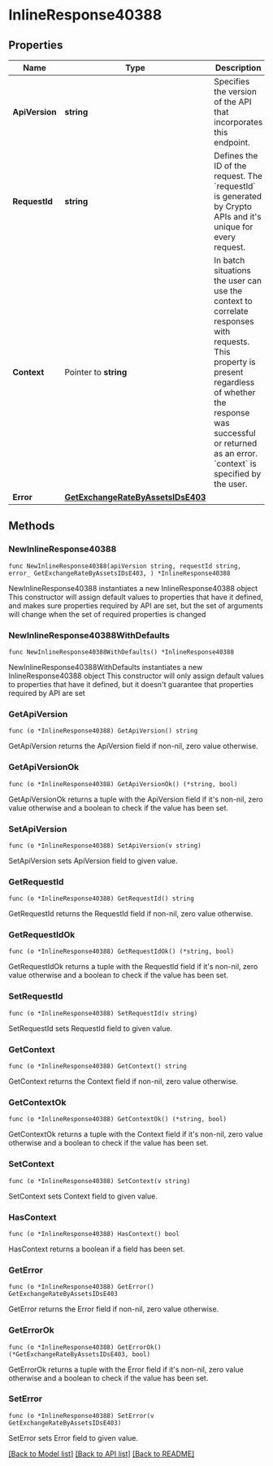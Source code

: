 # InlineResponse40388

## Properties

Name | Type | Description | Notes
------------ | ------------- | ------------- | -------------
**ApiVersion** | **string** | Specifies the version of the API that incorporates this endpoint. | 
**RequestId** | **string** | Defines the ID of the request. The &#x60;requestId&#x60; is generated by Crypto APIs and it&#39;s unique for every request. | 
**Context** | Pointer to **string** | In batch situations the user can use the context to correlate responses with requests. This property is present regardless of whether the response was successful or returned as an error. &#x60;context&#x60; is specified by the user. | [optional] 
**Error** | [**GetExchangeRateByAssetsIDsE403**](GetExchangeRateByAssetsIDsE403.md) |  | 

## Methods

### NewInlineResponse40388

`func NewInlineResponse40388(apiVersion string, requestId string, error_ GetExchangeRateByAssetsIDsE403, ) *InlineResponse40388`

NewInlineResponse40388 instantiates a new InlineResponse40388 object
This constructor will assign default values to properties that have it defined,
and makes sure properties required by API are set, but the set of arguments
will change when the set of required properties is changed

### NewInlineResponse40388WithDefaults

`func NewInlineResponse40388WithDefaults() *InlineResponse40388`

NewInlineResponse40388WithDefaults instantiates a new InlineResponse40388 object
This constructor will only assign default values to properties that have it defined,
but it doesn't guarantee that properties required by API are set

### GetApiVersion

`func (o *InlineResponse40388) GetApiVersion() string`

GetApiVersion returns the ApiVersion field if non-nil, zero value otherwise.

### GetApiVersionOk

`func (o *InlineResponse40388) GetApiVersionOk() (*string, bool)`

GetApiVersionOk returns a tuple with the ApiVersion field if it's non-nil, zero value otherwise
and a boolean to check if the value has been set.

### SetApiVersion

`func (o *InlineResponse40388) SetApiVersion(v string)`

SetApiVersion sets ApiVersion field to given value.


### GetRequestId

`func (o *InlineResponse40388) GetRequestId() string`

GetRequestId returns the RequestId field if non-nil, zero value otherwise.

### GetRequestIdOk

`func (o *InlineResponse40388) GetRequestIdOk() (*string, bool)`

GetRequestIdOk returns a tuple with the RequestId field if it's non-nil, zero value otherwise
and a boolean to check if the value has been set.

### SetRequestId

`func (o *InlineResponse40388) SetRequestId(v string)`

SetRequestId sets RequestId field to given value.


### GetContext

`func (o *InlineResponse40388) GetContext() string`

GetContext returns the Context field if non-nil, zero value otherwise.

### GetContextOk

`func (o *InlineResponse40388) GetContextOk() (*string, bool)`

GetContextOk returns a tuple with the Context field if it's non-nil, zero value otherwise
and a boolean to check if the value has been set.

### SetContext

`func (o *InlineResponse40388) SetContext(v string)`

SetContext sets Context field to given value.

### HasContext

`func (o *InlineResponse40388) HasContext() bool`

HasContext returns a boolean if a field has been set.

### GetError

`func (o *InlineResponse40388) GetError() GetExchangeRateByAssetsIDsE403`

GetError returns the Error field if non-nil, zero value otherwise.

### GetErrorOk

`func (o *InlineResponse40388) GetErrorOk() (*GetExchangeRateByAssetsIDsE403, bool)`

GetErrorOk returns a tuple with the Error field if it's non-nil, zero value otherwise
and a boolean to check if the value has been set.

### SetError

`func (o *InlineResponse40388) SetError(v GetExchangeRateByAssetsIDsE403)`

SetError sets Error field to given value.



[[Back to Model list]](../README.md#documentation-for-models) [[Back to API list]](../README.md#documentation-for-api-endpoints) [[Back to README]](../README.md)


